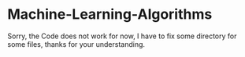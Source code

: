 # Machine-Learning-Algorithms

Sorry, the Code does not work for now, I have to fix some directory for some files, thanks for your understanding.  
